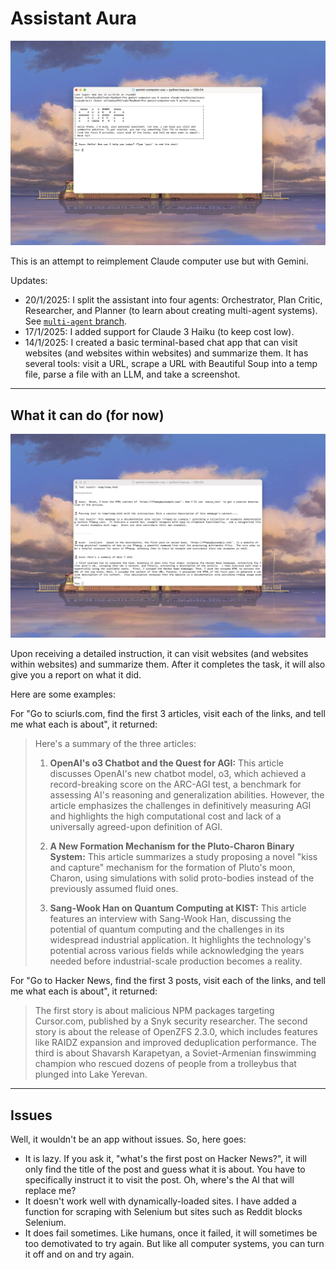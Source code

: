# Assistant Aura

![Welcome to Aura](/img/onboarding.jpeg)

This is an attempt to reimplement Claude computer use but with Gemini.

Updates:
- 20/1/2025: I split the assistant into four agents: Orchestrator, Plan Critic, Researcher, and Planner (to learn about creating multi-agent systems). See [`multi-agent` branch](https://github.com/alfredlua/assistant-aura/tree/multi-agent). 
- 17/1/2025: I added support for Claude 3 Haiku (to keep cost low).
- 14/1/2025: I created a basic terminal-based chat app that can visit websites (and websites within websites) and summarize them. It has several tools: visit a URL, scrape a URL with Beautiful Soup into a temp file, parse a file with an LLM, and take a screenshot. 

---

## What it can do (for now)

![Test example](/img/example.jpeg)

Upon receiving a detailed instruction, it can visit websites (and websites within websites) and summarize them. After it completes the task, it will also give you a report on what it did. 

Here are some examples:

For "Go to sciurls.com, find the first 3 articles, visit each of the links, and tell me what each is about", it returned:

>Here's a summary of the three articles:
>
>1. **OpenAI's o3 Chatbot and the Quest for AGI:** This article discusses OpenAI's new chatbot model, o3, which achieved a record-breaking score on the ARC-AGI test, a benchmark for assessing AI's reasoning and generalization abilities.  However, the article emphasizes the challenges in definitively measuring AGI and highlights the high computational cost and lack of a universally agreed-upon definition of AGI.
> 
>2. **A New Formation Mechanism for the Pluto-Charon Binary System:** This article summarizes a study proposing a novel "kiss and capture" mechanism for the formation of Pluto's moon, Charon, using simulations with solid proto-bodies instead of the previously assumed fluid ones.
>
>3. **Sang-Wook Han on Quantum Computing at KIST:** This article features an interview with Sang-Wook Han, discussing the potential of quantum computing and the challenges in its widespread industrial application.  It highlights the technology's potential across various fields while acknowledging the years needed before industrial-scale production becomes a reality.

For "Go to Hacker News, find the first 3 posts, visit each of the links, and tell me what each is about", it returned:

> The first story is about malicious NPM packages targeting Cursor.com, published by a Snyk security researcher. The second story is about the release of OpenZFS 2.3.0, which includes features like RAIDZ expansion and improved deduplication performance.  The third is about Shavarsh Karapetyan, a Soviet-Armenian finswimming champion who rescued dozens of people from a trolleybus that plunged into Lake Yerevan.

---

## Issues

Well, it wouldn't be an app without issues. So, here goes:

- It is lazy. If you ask it, "what's the first post on Hacker News?", it will only find the title of the post and guess what it is about. You have to specifically instruct it to visit the post. Oh, where's the AI that will replace me?
- It doesn't work well with dynamically-loaded sites. I have added a function for scraping with Selenium but sites such as Reddit blocks Selenium.
- It does fail sometimes. Like humans, once it failed, it will sometimes be too demotivated to try again. But like all computer systems, you can turn it off and on and try again.